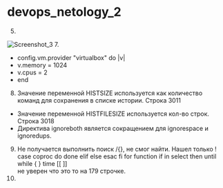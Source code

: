# devops_netology_2
 5. 
 ![Screenshot_3](https://user-images.githubusercontent.com/95320903/149648094-e9c46795-861e-4a68-9af0-b7e891b401a3.png) 
7.  
 * config.vm.provider "virtualbox" do |v|
 * v.memory = 1024
 * v.cpus = 2
 * end 
8. Значение переменной HISTSIZE используется как количество команд для сохранения в списке истории. Строка 3011 
* Значение переменной HISTFILESIZE используется кол-во строк. Строка 3018 
* Директива ignoreboth является сокращением для ignorespace и ignoredups. 
9. Не получается выполнить поиск /{}, не смог найти. Нашел только ! case  coproc  do done elif else esac fi for function if in select then until while { } time [[ ]]  
не уверен что это то на 179 строчке. 
10.
